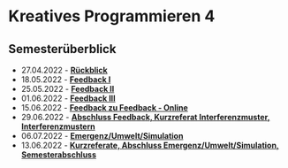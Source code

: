 # Kreatives Programmieren 4

## Semesterüberblick

* 27.04.2022 - **[Rückblick](01)**
* 18.05.2022 - **[Feedback I](02)**
* 25.05.2022 - **[Feedback II](03)**
* 01.06.2022 - **[Feedback III](04)**
* 15.06.2022 - **[Feedback zu Feedback - Online](05)**
* 29.06.2022 - **[Abschluss Feedback, Kurzreferat Interferenzmuster, Interferenzmustern](06)**
* 06.07.2022 - **[Emergenz/Umwelt/Simulation](07)**
* 13.06.2022 - **[Kurzreferate, Abschluss Emergenz/Umwelt/Simulation, Semesterabschluss](08)**
